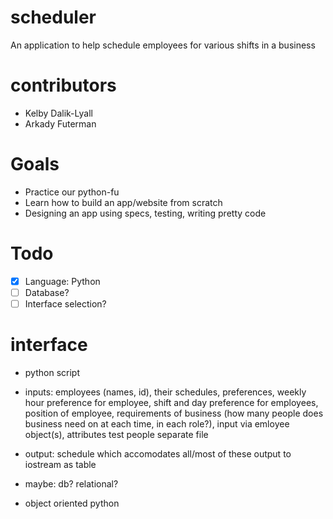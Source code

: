 # scheduler
An application to help schedule employees for various shifts in a business

# contributors
* Kelby Dalik-Lyall
* Arkady Futerman

# Goals
* Practice our python-fu
* Learn how to build an app/website from scratch
* Designing an app using specs, testing, writing pretty code

# Todo
* [x] Language: Python
* [ ] Database?
* [ ] Interface selection?

# interface
* python script
* inputs: employees (names, id), their schedules, preferences, weekly hour preference for employee, shift and day preference for employees, position of employee, requirements of business (how many people does business need on at each time, in each role?), 
input via emloyee object(s), attributes
test people separate file
* output: schedule which accomodates all/most of these
output to iostream as table

* maybe: db? relational?
* object oriented python
